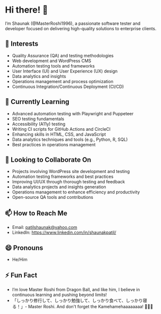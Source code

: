 # Hi there! 👋

I’m Shaunak (@MasterRoshi1996), a passionate software tester and developer focused on delivering high-quality solutions to enterprise clients.

## 👀 Interests
- Quality Assurance (QA) and testing methodologies
- Web development and WordPress CMS
- Automation testing tools and frameworks
- User Interface (UI) and User Experience (UX) design
- Data analytics and insights
- Operations management and process optimization
- Continuous Integration/Continuous Deployment (CI/CD)
  

## 🌱 Currently Learning
- Advanced automation testing with Playwright and Puppeteer
- SEO testing fundamentals
- Accessibility (A11y) testing
- Writing CI scripts for GitHub Actions and CircleCI
- Enhancing skills in HTML, CSS, and JavaScript
- Data analytics techniques and tools (e.g., Python, R, SQL)
- Best practices in operations management

## 💞️ Looking to Collaborate On
- Projects involving WordPress site development and testing
- Automation testing frameworks and best practices
- Improving UI/UX through thorough testing and feedback
- Data analytics projects and insights generation
- Operations management to enhance efficiency and productivity
- Open-source QA tools and contributions

## 📫 How to Reach Me
- Email: patilshaunak@yahoo.com
- LinkedIn: https://www.linkedin.com/in/shaunakpatil/

## 😄 Pronouns
- He/Him

## ⚡ Fun Fact
- I’m love Master Roshi from Dragon Ball, and like him, I believe in continuous learning and pushing beyond limits!
- 「しっかり修行して、しっかり勉強して、しっかり食べて、しっかり寝る！」- Master Roshi. And don't forget the
  Kamehamehaaaaaaaa! 🌊✨👊


<!---
MasterRoshi1996/MasterRoshi1996 is a ✨ special ✨ repository because its `README.md` (this file) appears on your GitHub profile.
You can click the Preview link to take a look at your changes.
--->
